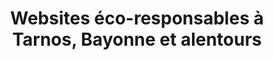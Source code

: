 ---
title: "Websites éco-responsables à Tarnos, Bayonne et alentours"
# watermark text
watermark: "WebPlusUn"
# page header background image
bg_image: ""
# meta description
description : "Votre service de conception de sites éco-responsables et de stratégie d'optimisation SXO au Pays basque et sud-Landes."
---